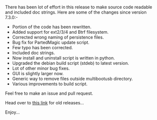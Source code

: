There has been lot of effort in this release to make source code readable and included doc strings. Here are some of the changes since version 7.3.0:-

* Portion of the code has been rewritten.
* Added support for ext2/3/4 and Btrf filesystem.
* Corrected wrong naming of persistence files.
* Bug fix for PartedMagic update script.
* Few typo has been corrected.
* Included doc strings.
* Now install and uninstall script is written in python.
* Upgraded the debian build script (stdeb) to latest version.
* Lot of other minor bug fixes.
* GUI is slightly larger now.
* Generic way to remove files outside multibootusb directory.
* Various improvements to build script.

Feel free to make an issue and pull request.

Head over to [this link](https://github.com/mbusb/multibootusb/releases) for old releases...

Enjoy...
